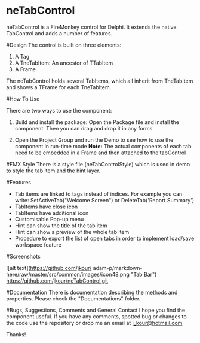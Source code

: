 # neTabControl
neTabControl is a FireMonkey control for Delphi. It extends the native TabControl and adds a number of features.

#Design
The control is built on three elements:

1. A Tag
2. A TneTabItem: An ancestor of TTabItem
3. A Frame

The neTabControl holds several TabItems, which all inherit from TneTabItem and shows a TFrame for each TneTabItem.

#How To Use

There are two ways to use the component:

1. Build and install the package: Open the Package file and install the component. Then you can drag and drop it in any forms

2. Open the Project Group and run the Demo to see how to use the component in run-time mode
<b>Note:</b> The actual components of each tab need to be embedded in a Frame and then attached to the tabControl

#FMX Style
There is a style file (neTabControlStyle) which is used in demo to style the tab item and the hint layer.


#Features

* Tab items are linked to tags instead of indices. For example you can write: SetActiveTab("Welcome Screen") or DeleteTab('Report Summary')
* TabItems have close icon
* TabItems have additional icon
* Customisable Pop-up menu
* Hint can show the title of the tab item
* Hint can show a preview of the whole tab item
* Procedure to export the list of open tabs in order to implement load/save workspace feature

#Screenshots

![alt text](https://github.com/jkour/ adam-p/markdown-here/raw/master/src/common/images/icon48.png "Tab Bar")
https://github.com/jkour/neTabControl.git


#Documentation
There is documentation describing the methods and properties. Please check the "Documentations" folder.

#Bugs, Suggestions, Comments and General Contact
I hope you find the component useful. If you have any comments, spotted bug or changes to the code use the repository or drop me an email at j_kour@hotmail.com

Thanks!
 

